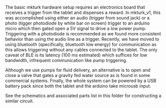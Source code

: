 The basic mkturk hardware setup requires an electronics board that receives a trigger from the tablet and dispenses a reward. In mkturk_v1, this was accomplished using either an audio (trigger from sound jack) or a photo (tigger photodiode by white bar on screen) trigger to an arduino micro which then gated open a 5V signal to drive a low power pump. Triggering with a photodiode is recommended as we found more consistent behavior than using the audio line as a trigger. Recently, we have moved to using bluetooth (specifically, bluetooth low energy) for communication as this allows triggering without any cables connected to the tablet. The only caveat of BLE is its latency (100 ms estimated) which suffices for low bandwidth, infrequent communication like pump triggering.

Although we use pumps for fluid delivery, an alternative is to open and close a valve that gates a gravity fed water source as is found in some commercial systems. Finally, the whole system can be powered by a USB battery pack since both the tablet and the arduino take microusb input.

See the schematics and associated parts list in this folder for constructing a similar circuit.

